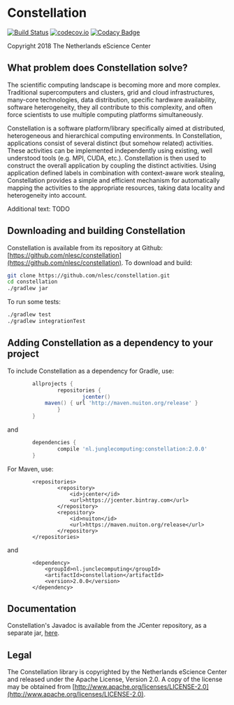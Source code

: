 Constellation
=====

[![Build Status](https://travis-ci.org/NLeSC/Constellation.svg?branch=master)](https://travis-ci.org/NLeSC/Constellation)
[![codecov.io](https://codecov.io/github/NLeSC/Constellation/coverage.svg?branch=master)](https://codecov.io/github/NLeSC/Constellation/branch/master)
[![Codacy Badge](https://api.codacy.com/project/badge/Grade/3d91218e97234c71a96eff191483908e)](https://www.codacy.com/app/NLeSC/Constellation?utm_source=github.com&amp;utm_medium=referral&amp;utm_content=NLeSC/Constellation&amp;utm_campaign=Badge_Grade)

Copyright 2018 The Netherlands eScience Center

## What problem does Constellation solve?

The scientific computing landscape is becoming more and more complex.
Traditional supercomputers and clusters, grid and cloud infrastructures, many-core technologies,
data distribution, specific hardware availability, software heterogeneity,
they all contribute to this complexity, and often force scientists to use multiple computing platforms simultaneously.

Constellation is a software platform/library specifically aimed at distributed, heterogeneous and hierarchical computing environments.
In Constellation, applications consist of several distinct (but somehow related) activities.
These activities can be implemented independently using existing, well understood tools (e.g. MPI, CUDA, etc.).
Constellation is then used to construct the overall application by coupling the distinct activities.
Using application defined labels in combination with context-aware work stealing, Constellation provides a
simple and efficient mechanism for automatically mapping the activities to the appropriate resources,
taking data locality and heterogeneity into account.

Additional text: TODO

## Downloading and building Constellation

Constellation is available from its repository at Github: [https://github.com/nlesc/constellation](https://github.com/nlesc/constellation).
To download and build:

```bash
git clone https://github.com/nlesc/constellation.git
cd constellation
./gradlew jar
```

To run some tests:
```bash
./gradlew test
./gradlew integrationTest
```

## Adding Constellation as a dependency to your project

To include Constellation as a dependency for Gradle, use:

```gradle
        allprojects {
                repositories {
                        jcenter()
			maven() { url 'http://maven.nuiton.org/release' }
                }
        }
```

and

```gradle
        dependencies {
                compile 'nl.junglecomputing:constellation:2.0.0'
        }

```

For Maven, use:

```maven
        <repositories>
                <repository>
                    <id>jcenter</id>
                    <url>https://jcenter.bintray.com</url>
                </repository>
                <repository>
                    <id>nuiton</id>
                    <url>https://maven.nuiton.org/release</url>
                </repository>
        </repositories>
```

and


```maven
        <dependency>
            <groupId>nl.junclecomputing</groupId>
            <artifactId>constellation</artifactId>
            <version>2.0.0</version>
        </dependency>
```

## Documentation

Constellation's Javadoc is available from the JCenter repository, as a separate jar, [here](http://jcenter.bintray.com/nl/junglecomputing/constellation/2.0.0/constellation-2.0.0-javadoc.jar).
## Legal

The Constellation library is copyrighted by the Netherlands eScience Center and released
under the Apache License, Version 2.0. A copy of the license may be obtained
from [http://www.apache.org/licenses/LICENSE-2.0](http://www.apache.org/licenses/LICENSE-2.0).

